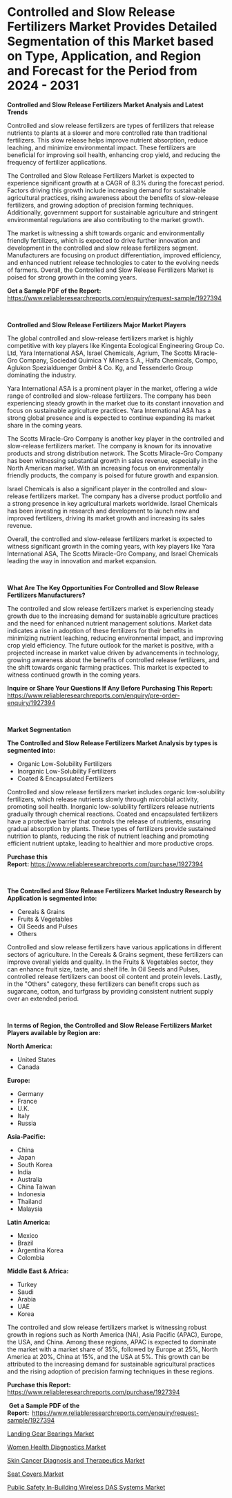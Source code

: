 <p><h1>Controlled and Slow Release Fertilizers Market Provides Detailed Segmentation of this Market based on Type, Application, and Region and Forecast for the Period from 2024 - 2031</h1></p><p><strong>Controlled and Slow Release Fertilizers Market Analysis and Latest Trends</strong></p>
<p><p>Controlled and slow release fertilizers are types of fertilizers that release nutrients to plants at a slower and more controlled rate than traditional fertilizers. This slow release helps improve nutrient absorption, reduce leaching, and minimize environmental impact. These fertilizers are beneficial for improving soil health, enhancing crop yield, and reducing the frequency of fertilizer applications.</p><p>The Controlled and Slow Release Fertilizers Market is expected to experience significant growth at a CAGR of 8.3% during the forecast period. Factors driving this growth include increasing demand for sustainable agricultural practices, rising awareness about the benefits of slow-release fertilizers, and growing adoption of precision farming techniques. Additionally, government support for sustainable agriculture and stringent environmental regulations are also contributing to the market growth.</p><p>The market is witnessing a shift towards organic and environmentally friendly fertilizers, which is expected to drive further innovation and development in the controlled and slow release fertilizers segment. Manufacturers are focusing on product differentiation, improved efficiency, and enhanced nutrient release technologies to cater to the evolving needs of farmers. Overall, the Controlled and Slow Release Fertilizers Market is poised for strong growth in the coming years.</p></p>
<p><strong>Get a Sample PDF of the Report:&nbsp;</strong> <a href="https://www.reliableresearchreports.com/enquiry/request-sample/1927394">https://www.reliableresearchreports.com/enquiry/request-sample/1927394</a></p>
<p>&nbsp;</p>
<p><strong>Controlled and Slow Release Fertilizers Major Market Players</strong></p>
<p><p>The global controlled and slow-release fertilizers market is highly competitive with key players like Kingenta Ecological Engineering Group Co. Ltd, Yara International ASA, Israel Chemicals, Agrium, The Scotts Miracle-Gro Company, Sociedad Quimica Y Minera S.A., Haifa Chemicals, Compo, Aglukon Spezialduenger GmbH & Co. Kg, and Tessenderlo Group dominating the industry.</p><p>Yara International ASA is a prominent player in the market, offering a wide range of controlled and slow-release fertilizers. The company has been experiencing steady growth in the market due to its constant innovation and focus on sustainable agriculture practices. Yara International ASA has a strong global presence and is expected to continue expanding its market share in the coming years.</p><p>The Scotts Miracle-Gro Company is another key player in the controlled and slow-release fertilizers market. The company is known for its innovative products and strong distribution network. The Scotts Miracle-Gro Company has been witnessing substantial growth in sales revenue, especially in the North American market. With an increasing focus on environmentally friendly products, the company is poised for future growth and expansion.</p><p>Israel Chemicals is also a significant player in the controlled and slow-release fertilizers market. The company has a diverse product portfolio and a strong presence in key agricultural markets worldwide. Israel Chemicals has been investing in research and development to launch new and improved fertilizers, driving its market growth and increasing its sales revenue.</p><p>Overall, the controlled and slow-release fertilizers market is expected to witness significant growth in the coming years, with key players like Yara International ASA, The Scotts Miracle-Gro Company, and Israel Chemicals leading the way in innovation and market expansion.</p></p>
<p>&nbsp;</p>
<p><strong>What Are The Key Opportunities For Controlled and Slow Release Fertilizers Manufacturers?</strong></p>
<p><p>The controlled and slow release fertilizers market is experiencing steady growth due to the increasing demand for sustainable agriculture practices and the need for enhanced nutrient management solutions. Market data indicates a rise in adoption of these fertilizers for their benefits in minimizing nutrient leaching, reducing environmental impact, and improving crop yield efficiency. The future outlook for the market is positive, with a projected increase in market value driven by advancements in technology, growing awareness about the benefits of controlled release fertilizers, and the shift towards organic farming practices. This market is expected to witness continued growth in the coming years.</p></p>
<p><strong>Inquire or Share Your Questions If Any Before Purchasing This Report:</strong> <a href="https://www.reliableresearchreports.com/enquiry/pre-order-enquiry/1927394">https://www.reliableresearchreports.com/enquiry/pre-order-enquiry/1927394</a></p>
<p>&nbsp;</p>
<p><strong>Market Segmentation</strong></p>
<p><strong>The Controlled and Slow Release Fertilizers Market Analysis by types is segmented into:</strong></p>
<p><ul><li>Organic Low-Solubility Fertilizers</li><li>Inorganic Low-Solubility Fertilizers</li><li>Coated & Encapsulated Fertilizers</li></ul></p>
<p><p>Controlled and slow release fertilizers market includes organic low-solubility fertilizers, which release nutrients slowly through microbial activity, promoting soil health. Inorganic low-solubility fertilizers release nutrients gradually through chemical reactions. Coated and encapsulated fertilizers have a protective barrier that controls the release of nutrients, ensuring gradual absorption by plants. These types of fertilizers provide sustained nutrition to plants, reducing the risk of nutrient leaching and promoting efficient nutrient uptake, leading to healthier and more productive crops.</p></p>
<p><strong>Purchase this Report:&nbsp;</strong><a href="https://www.reliableresearchreports.com/purchase/1927394">https://www.reliableresearchreports.com/purchase/1927394</a></p>
<p>&nbsp;</p>
<p><strong>The Controlled and Slow Release Fertilizers Market Industry Research by Application is segmented into:</strong></p>
<p><ul><li>Cereals & Grains</li><li>Fruits & Vegetables</li><li>Oil Seeds and Pulses</li><li>Others</li></ul></p>
<p><p>Controlled and slow release fertilizers have various applications in different sectors of agriculture. In the Cereals & Grains segment, these fertilizers can improve overall yields and quality. In the Fruits & Vegetables sector, they can enhance fruit size, taste, and shelf life. In Oil Seeds and Pulses, controlled release fertilizers can boost oil content and protein levels. Lastly, in the "Others" category, these fertilizers can benefit crops such as sugarcane, cotton, and turfgrass by providing consistent nutrient supply over an extended period.</p></p>
<p>&nbsp;</p>
<p><strong>In terms of Region, the Controlled and Slow Release Fertilizers Market Players available by Region are:</strong></p>
<p>
    <p> <strong> North America: </strong>
        <ul>
            <li>United States</li>
            <li>Canada</li>
        </ul>
        </p> 
    <p> <strong> Europe: </strong>
        <ul>
            <li>Germany</li>
            <li>France</li>
            <li>U.K.</li>
            <li>Italy</li>
            <li>Russia</li>
        </ul>
        </p> 
    <p> <strong> Asia-Pacific: </strong>
        <ul>
            <li>China</li>
            <li>Japan</li>
            <li>South Korea</li>
            <li>India</li>
            <li>Australia</li>
            <li>China Taiwan</li>
            <li>Indonesia</li>
            <li>Thailand</li>
            <li>Malaysia</li>
        </ul>
        </p> 
    <p> <strong> Latin America: </strong>
        <ul>
            <li>Mexico</li>
            <li>Brazil</li>
            <li>Argentina Korea</li>
            <li>Colombia</li>
        </ul>
        </p> 
    <p> <strong> Middle East & Africa: </strong>
        <ul>
            <li>Turkey</li>
            <li>Saudi</li>
            <li>Arabia</li>
            <li>UAE</li>
            <li>Korea</li>
        </ul>
    </p>
    </p>
<p><p>The controlled and slow release fertilizers market is witnessing robust growth in regions such as North America (NA), Asia Pacific (APAC), Europe, the USA, and China. Among these regions, APAC is expected to dominate the market with a market share of 35%, followed by Europe at 25%, North America at 20%, China at 15%, and the USA at 5%. This growth can be attributed to the increasing demand for sustainable agricultural practices and the rising adoption of precision farming techniques in these regions.</p></p>
<p><strong>Purchase this Report: </strong><a href="https://www.reliableresearchreports.com/purchase/1927394">https://www.reliableresearchreports.com/purchase/1927394</a></p>
<p>&nbsp;<strong>Get a Sample PDF of the Report:&nbsp;&nbsp;</strong><a href="https://www.reliableresearchreports.com/enquiry/request-sample/1927394">https://www.reliableresearchreports.com/enquiry/request-sample/1927394</a></p>
<p><strong></strong></p>
<p><p><a href="https://view.publitas.com/reportprime-1/landing-gear-bearings-market-research-report-provides-thorough-industry-overview-which-offers-an-in-depth-analysis-of-product-trends-and-new-market-divisions/">Landing Gear Bearings Market</a></p><p><a href="https://florentine-yuzu-f42.notion.site/Women-Health-Diagnostics-Market-Size-Focuses-on-Market-Dynamics-In-Depth-Analysis-and-Future-Projec-fc5b3abd722943198cabf8363bfce397">Women Health Diagnostics Market</a></p><p><a href="https://changeable-paste-463.notion.site/Skin-Cancer-Diagnosis-and-Therapeutics-Market-Size-Furnishes-Valuable-Information-Encompassing-Marke-ff43f92f63354e34943f32809aa837a7">Skin Cancer Diagnosis and Therapeutics Market</a></p><p><a href="https://view.publitas.com/reportprime-1/seat-covers-market-with-the-goal-of-estimating-the-market-size-and-future-growth-potential-of-various-market-segments-based-on-component-applications-end-user-and-region/">Seat Covers Market</a></p><p><a href="https://fuschia-pecorino-a6d.notion.site/Public-Safety-In-Building-Wireless-DAS-Systems-Market-Size-Focuses-on-Market-Dynamics-In-Depth-Anal-70876b1173044d4c97808b4da2acda68">Public Safety In-Building Wireless DAS Systems Market</a></p></p>